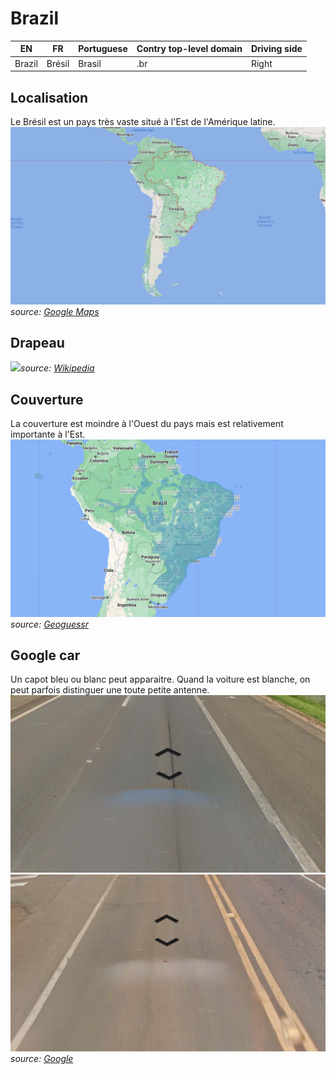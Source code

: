 # Brazil

EN | FR | Portuguese | Contry top-level domain | Driving side
--- | --- | --- | --- | ---
Brazil | Brésil | Brasil  | .br | Right

## Localisation

Le Brésil est un pays très vaste situé à l'Est de l'Amérique latine.  
<img src="src/br001.jpg" width="640">
*source: [Google Maps](https://www.google.com/maps)*

## Drapeau

<img src="https://upload.wikimedia.org/wikipedia/en/thumb/0/05/Flag_of_Brazil.svg/1280px-Flag_of_Brazil.svg.png" width="640">*source: [Wikipedia](https://en.wikipedia.org/wiki/Brazil)*

## Couverture

La couverture est moindre à l'Ouest du pays mais est relativement importante à l'Est.
<img src="src/br002.jpg" width="640">
*source: [Geoguessr](https://www.geoguessr.com/)*


## Google car

Un capot bleu ou blanc peut apparaitre. Quand la voiture est blanche, on peut parfois distinguer une toute petite antenne.  
<img src="src/br004.jpg" width="640">
<img src="src/br003.jpg" width="640">
*source: [Google](https://earth.google.com/web)*
